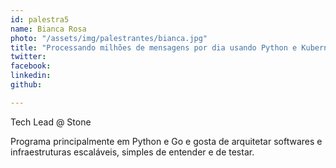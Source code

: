 ```yaml
---
id: palestra5
name: Bianca Rosa
photo: "/assets/img/palestrantes/bianca.jpg"
title: "Processando milhões de mensagens por dia usando Python e Kubernetes"
twitter:
facebook:
linkedin:
github:

---
```


Tech Lead @ Stone

Programa principalmente em Python e Go e gosta de arquitetar softwares e infraestruturas escaláveis, simples de entender e de testar.
